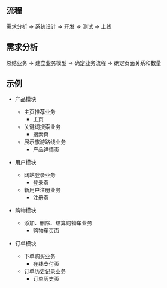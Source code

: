## 流程

需求分析 => 系统设计 => 开发 => 测试 => 上线



## 需求分析

总结业务 => 建立业务模型 => 确定业务流程 => 确定页面关系和数量



## 示例

* 产品模块
  * 主页推荐业务
    * 主页
  * 关键词搜索业务
    * 搜索页
  * 展示旅游路线业务
    * 产品详情页

* 用户模块
  * 网站登录业务
    * 登录页
  * 新用户注册业务
    * 注册页

* 购物模块
  * 添加、删除、结算购物车业务
    * 购物车页面

* 订单模块
  * 下单购买业务
    * 在线支付页
  * 订单历史记录业务
    * 订单历史页
